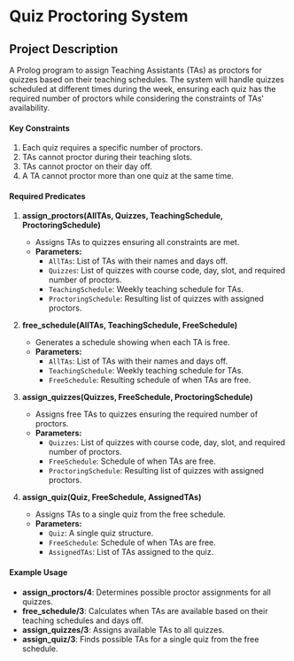 # Quiz Proctoring System

## Project Description
A Prolog program to assign Teaching Assistants (TAs) as proctors for quizzes based on their teaching schedules. The system will handle quizzes scheduled at different times during the week, ensuring each quiz has the required number of proctors while considering the constraints of TAs' availability.

#### Key Constraints
1. Each quiz requires a specific number of proctors.
2. TAs cannot proctor during their teaching slots.
3. TAs cannot proctor on their day off.
4. A TA cannot proctor more than one quiz at the same time.

#### Required Predicates
1. **assign_proctors(AllTAs, Quizzes, TeachingSchedule, ProctoringSchedule)**
   - Assigns TAs to quizzes ensuring all constraints are met.
   - **Parameters:**
     - `AllTAs`: List of TAs with their names and days off.
     - `Quizzes`: List of quizzes with course code, day, slot, and required number of proctors.
     - `TeachingSchedule`: Weekly teaching schedule for TAs.
     - `ProctoringSchedule`: Resulting list of quizzes with assigned proctors.

2. **free_schedule(AllTAs, TeachingSchedule, FreeSchedule)**
   - Generates a schedule showing when each TA is free.
   - **Parameters:**
     - `AllTAs`: List of TAs with their names and days off.
     - `TeachingSchedule`: Weekly teaching schedule for TAs.
     - `FreeSchedule`: Resulting schedule of when TAs are free.

3. **assign_quizzes(Quizzes, FreeSchedule, ProctoringSchedule)**
   - Assigns free TAs to quizzes ensuring the required number of proctors.
   - **Parameters:**
     - `Quizzes`: List of quizzes with course code, day, slot, and required number of proctors.
     - `FreeSchedule`: Schedule of when TAs are free.
     - `ProctoringSchedule`: Resulting list of quizzes with assigned proctors.

4. **assign_quiz(Quiz, FreeSchedule, AssignedTAs)**
   - Assigns TAs to a single quiz from the free schedule.
   - **Parameters:**
     - `Quiz`: A single quiz structure.
     - `FreeSchedule`: Schedule of when TAs are free.
     - `AssignedTAs`: List of TAs assigned to the quiz.

#### Example Usage
- **assign_proctors/4**: Determines possible proctor assignments for all quizzes.
- **free_schedule/3**: Calculates when TAs are available based on their teaching schedules and days off.
- **assign_quizzes/3**: Assigns available TAs to all quizzes.
- **assign_quiz/3**: Finds possible TAs for a single quiz from the free schedule.

